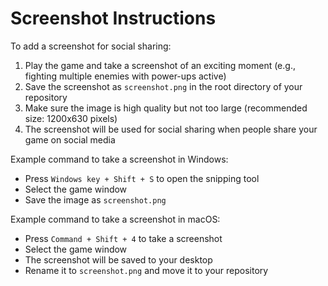 # Screenshot Instructions

To add a screenshot for social sharing:

1. Play the game and take a screenshot of an exciting moment (e.g., fighting multiple enemies with power-ups active)
2. Save the screenshot as `screenshot.png` in the root directory of your repository
3. Make sure the image is high quality but not too large (recommended size: 1200x630 pixels)
4. The screenshot will be used for social sharing when people share your game on social media

Example command to take a screenshot in Windows:
- Press `Windows key + Shift + S` to open the snipping tool
- Select the game window
- Save the image as `screenshot.png`

Example command to take a screenshot in macOS:
- Press `Command + Shift + 4` to take a screenshot
- Select the game window
- The screenshot will be saved to your desktop
- Rename it to `screenshot.png` and move it to your repository 